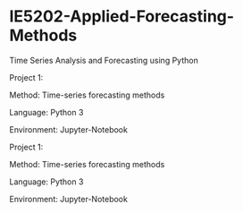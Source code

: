 # IE5202-Applied-Forecasting-Methods
Time Series Analysis and Forecasting using Python


Project 1: 

Method: Time-series forecasting methods

Language: Python 3

Environment: Jupyter-Notebook




Project 1: 

Method: Time-series forecasting methods

Language: Python 3

Environment: Jupyter-Notebook
